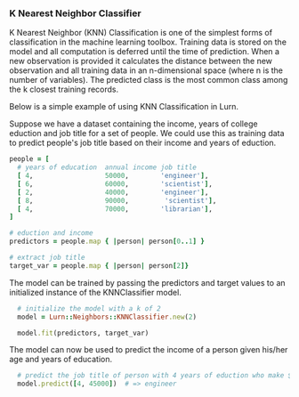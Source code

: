 ### K Nearest Neighbor Classifier
K Nearest Neighbor (KNN) Classification is one of the simplest forms of classification
in the machine learning toolbox. Training data is stored on the model and all
computation is deferred until the time of prediction. When a new observation
is provided it calculates the distance between the new observation and all
training data in an n-dimensional space (where n is the number of variables).
The predicted class is the most common class among the k closest training records.

Below is a simple example of using KNN Classification in Lurn.

Suppose we have a dataset containing the income, years of college eduction and job title
for a set of people. We could use this as training data to predict
people's job title based on their income and years of eduction.

  ```ruby
  people = [
    # years of education  annual income job title
    [ 4,                  50000,        'engineer'],
    [ 6,                  60000,        'scientist'],
    [ 2,                  40000,        'engineer'],
    [ 8,                  90000,         'scientist'],
    [ 4,                  70000,        'librarian'],
  ]

  # eduction and income
  predictors = people.map { |person| person[0..1] }

  # extract job title
  target_var = people.map { |person| person[2]}
  ```

The model can be trained by passing the predictors and target values to an initialized
instance of the KNNClassifier model.

```ruby
  # initialize the model with a k of 2
  model = Lurn::Neighbors::KNNClassifier.new(2)

  model.fit(predictors, target_var)
```

The model can now be used to predict the income of a person given his/her
age and years of education.

```ruby
  # predict the job title of person with 4 years of eduction who make $45,000
  model.predict([4, 45000])  # => engineer
```
